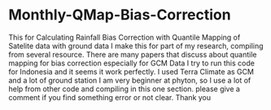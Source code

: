# Monthly-QMap-Bias-Correction
This for Calculating Rainfall Bias Correction with Quantile Mapping of Satelite data with ground data
I make this for part of my research, compiling from several resource. There are many papers that discuss about quantile mapping for bias correction especially for GCM Data
I try to run this code for Indonesia and it seems it work perfectly. I used Terra Climate as GCM and a lot of ground station
I am very beginner at phyton, so I use a lot of help from other code and compiling in this one section. please give a comment if you find something error or not clear. Thank you
